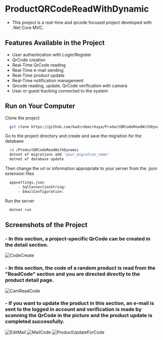 # ProductQRCodeReadWithDynamic

- This project is a real-time and qrcode focused project developed with .Net Core MVC.



## Features Available in the Project

- User authentication with Login/Register
- QrCode creation
- Real-Time QrCode reading
- Real-Time e-mail sending
- Real-Time product update
- Real-Time notification management
- Qrcode reading, update, QrCode verification with camera
- User or guest tracking connected to the system




  
## Run on Your Computer

Clone the project

```bash
  git clone https://github.com/kadirdemirkaya/ProductQRCodeReadWithDynamic.git
```

Go to the project directory and create and save the migration for the database

```bash
  cd /ProductQRCodeReadWithDynamic
  dotnet ef migrations add 'your_migration_name'
  dotnet ef database update
```


Then change the url or information appropriate to your server from the .json extension files

```bash
  appsettings.json
      - SqlConnectionString:
      - EmailConfiguration:
```

Run the server

```bash
  dotnet run
```

## Screenshots of the Project

### - In this section, a project-specific QrCode can be created in the detail section.
![CodeCreate](https://github.com/kadirdemirkaya/ProductQRCodeReadWithDynamic/assets/126807887/aedc7426-c133-46ed-b453-ce4737c9cf96)

### - In this section, the code of a random product is read from the "ReadCode" section and you are directed directly to the product detail page.
![CamReadCode](https://github.com/kadirdemirkaya/ProductQRCodeReadWithDynamic/assets/126807887/07a4b755-ea13-434b-83f7-5f1a56bca993)

### - If you want to update the product in this section, an e-mail is sent to the logged in account and verification is made by scanning the QrCode in the picture and the product update is completed successfully.
![EditMail](https://github.com/kadirdemirkaya/ProductQRCodeReadWithDynamic/assets/126807887/613f8173-e297-4781-b877-1aea14d0e577)
![MailCode](https://github.com/kadirdemirkaya/ProductQRCodeReadWithDynamic/assets/126807887/592689cb-2056-4c5c-902a-06111569e8d3)
![ProductUpdateForCode](https://github.com/kadirdemirkaya/ProductQRCodeReadWithDynamic/assets/126807887/ea5d03ab-76da-4092-b48c-0852ea77700d)
